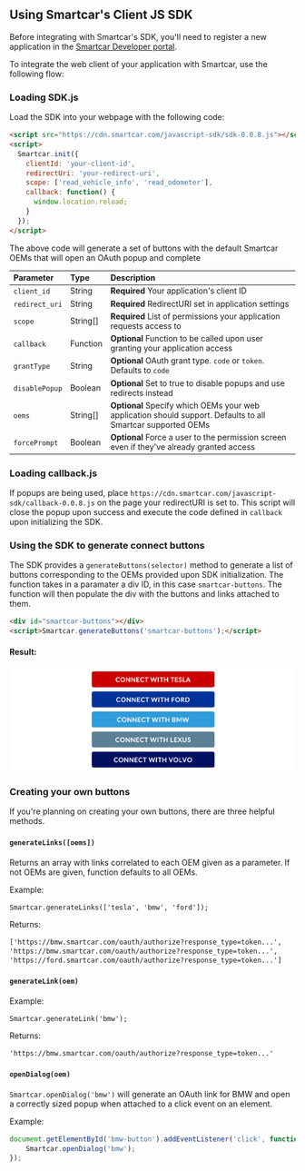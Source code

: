 ## Using Smartcar's Client JS SDK

Before integrating with Smartcar's SDK, you'll need to register a new application in the [Smartcar Developer portal](https://developer.smartcar.com).

To integrate the web client of your application with Smartcar, use the following flow:

### Loading SDK.js

Load the SDK into your webpage with the following code:

```html
<script src="https://cdn.smartcar.com/javascript-sdk/sdk-0.0.8.js"></script>
<script>
  Smartcar.init({
    clientId: 'your-client-id',
    redirectUri: 'your-redirect-uri',
    scope: ['read_vehicle_info', 'read_odometer'],
    callback: function() {
      window.location.reload;
    }
  });
</script>
```

The above code will generate a set of buttons with the default Smartcar OEMs that will open an OAuth popup and complete 

| Parameter       | Type | Description   |
|:--------------- |:---|:------------- |
| `client_id`     | String |**Required** Your application's client ID |
| `redirect_uri`  | String |**Required** RedirectURI set in application settings |
| `scope`         | String[] |**Required** List of permissions your application requests access to |
| `callback`      | Function |**Optional** Function to be called upon user granting your application access |
| `grantType`     | String |**Optional** OAuth grant type. `code` or `token`. Defaults to `code` |
| `disablePopup`  | Boolean |**Optional** Set to true to disable popups and use redirects instead |
| `oems`          | String[] |**Optional** Specify which OEMs your web application should support. Defaults to all Smartcar supported OEMs |
| `forcePrompt`   | Boolean |**Optional** Force a user to the permission screen even if they've already granted access |

### Loading callback.js

If popups are being used, place `https://cdn.smartcar.com/javascript-sdk/callback-0.0.8.js` on the page your redirectURI is set to. This script will close the popup upon success and execute the code defined in `callback` upon initializing the SDK.


### Using the SDK to generate connect buttons 

The SDK provides a `generateButtons(selector)` method to generate a list of buttons corresponding to the OEMs provided upon SDK initialization. The function takes in a paramater a div ID, in this case `smartcar-buttons`. The function will then populate the div with the buttons and links attached to them. 
 
```html
<div id="smartcar-buttons"></div>
<script>Smartcar.generateButtons('smartcar-buttons');</script>
```

#### Result:
![](lib/buttons.png)

### Creating your own buttons

If you're planning on creating your own buttons, there are three helpful methods.

#### `generateLinks([oems])`

Returns an array with links correlated to each OEM given as a parameter. If not OEMs are given, function defaults to all OEMs.

Example:

```html
Smartcar.generateLinks(['tesla', 'bmw', 'ford']);
```
Returns:

```
['https://bmw.smartcar.com/oauth/authorize?response_type=token...', 'https://bmw.smartcar.com/oauth/authorize?response_type=token...', 'https://ford.smartcar.com/oauth/authorize?response_type=token...']

```

#### `generateLink(oem)`

Example:

```html
Smartcar.generateLink('bmw');
```
Returns:

```
'https://bmw.smartcar.com/oauth/authorize?response_type=token...'
```

#### `openDialog(oem)`

`Smartcar.openDialog('bmw')` will generate an OAuth link for BMW and open a correctly sized popup when attached to a click event on an element.

Example:

```javascript
document.getElementById('bmw-button').addEventListener('click', function() {
	Smartcar.openDialog('bmw');
});
```